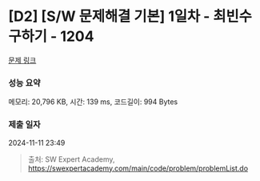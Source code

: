 # [D2] [S/W 문제해결 기본] 1일차 - 최빈수 구하기 - 1204 

[문제 링크](https://swexpertacademy.com/main/code/problem/problemDetail.do?contestProbId=AV13zo1KAAACFAYh) 

### 성능 요약

메모리: 20,796 KB, 시간: 139 ms, 코드길이: 994 Bytes

### 제출 일자

2024-11-11 23:49



> 출처: SW Expert Academy, https://swexpertacademy.com/main/code/problem/problemList.do